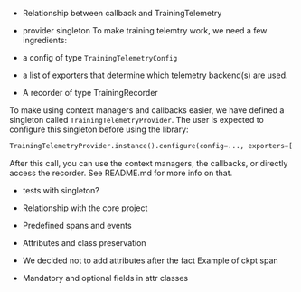 - Relationship between callback and TrainingTelemetry

- provider singleton
To make training telemtry work, we need a few ingredients:
- a config of type `TrainingTelemetryConfig`
- a list of exporters that determine which telemetry backend(s) are used.
- A recorder of type TrainingRecorder

To make using context managers and callbacks easier, we have defined a singleton called `TrainingTelemetryProvider`. The user is expected to
configure this singleton before using the library:

```python
TrainingTelemetryProvider.instance().configure(config=..., exporters=[...])
```

After this call, you can use the context managers, the callbacks, or directly access the recorder. See README.md for more info on that.


- tests with singleton?



- Relationship with the core project
- Predefined spans and events
- Attributes and class preservation
- We decided not to add attributes after the fact Example of ckpt span
- Mandatory and optional fields in attr classes
